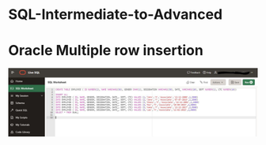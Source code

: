 # SQL-Intermediate-to-Advanced

# Oracle Multiple row insertion
![](https://github.com/ganeshkumarofficial/SQL-Intermediate-to-Advanced/blob/master/Oracle%20Multiple%20row%20insertion.JPG?raw=true)
